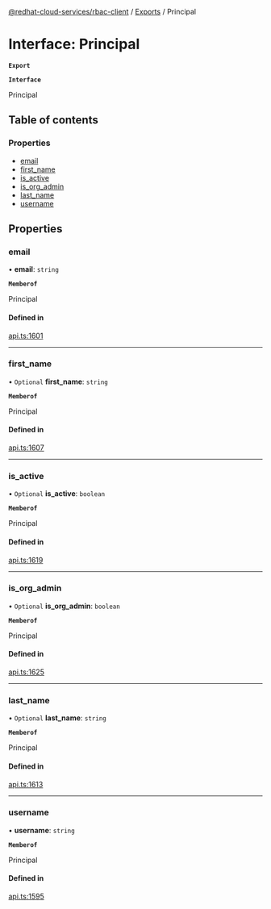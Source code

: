 [@redhat-cloud-services/rbac-client](../README.md) / [Exports](../modules.md) / Principal

# Interface: Principal

**`Export`**

**`Interface`**

Principal

## Table of contents

### Properties

- [email](Principal.md#email)
- [first\_name](Principal.md#first_name)
- [is\_active](Principal.md#is_active)
- [is\_org\_admin](Principal.md#is_org_admin)
- [last\_name](Principal.md#last_name)
- [username](Principal.md#username)

## Properties

### email

• **email**: `string`

**`Memberof`**

Principal

#### Defined in

[api.ts:1601](https://github.com/RedHatInsights/javascript-clients/blob/master/packages/rbac/api.ts#L1601)

___

### first\_name

• `Optional` **first\_name**: `string`

**`Memberof`**

Principal

#### Defined in

[api.ts:1607](https://github.com/RedHatInsights/javascript-clients/blob/master/packages/rbac/api.ts#L1607)

___

### is\_active

• `Optional` **is\_active**: `boolean`

**`Memberof`**

Principal

#### Defined in

[api.ts:1619](https://github.com/RedHatInsights/javascript-clients/blob/master/packages/rbac/api.ts#L1619)

___

### is\_org\_admin

• `Optional` **is\_org\_admin**: `boolean`

**`Memberof`**

Principal

#### Defined in

[api.ts:1625](https://github.com/RedHatInsights/javascript-clients/blob/master/packages/rbac/api.ts#L1625)

___

### last\_name

• `Optional` **last\_name**: `string`

**`Memberof`**

Principal

#### Defined in

[api.ts:1613](https://github.com/RedHatInsights/javascript-clients/blob/master/packages/rbac/api.ts#L1613)

___

### username

• **username**: `string`

**`Memberof`**

Principal

#### Defined in

[api.ts:1595](https://github.com/RedHatInsights/javascript-clients/blob/master/packages/rbac/api.ts#L1595)
